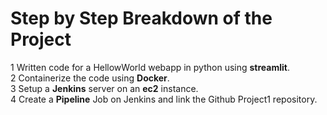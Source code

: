 # Step by Step Breakdown of the Project

1 Written code for a HellowWorld webapp in python using **streamlit**.  
2 Containerize the code using **Docker**.  
3 Setup a **Jenkins** server on an **ec2** instance.  
4 Create a **Pipeline** Job on Jenkins and link the Github Project1 repository.  

